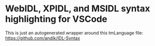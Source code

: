 # WebIDL, XPIDL, and MSIDL syntax highlighting for VSCode

This is just an autogenerated wrapper around this tmLanguage file: https://github.com/andik/IDL-Syntax
